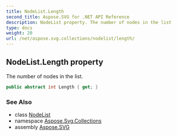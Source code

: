 ```yaml
---
title: NodeList.Length
second_title: Aspose.SVG for .NET API Reference
description: NodeList property. The number of nodes in the list
type: docs
weight: 20
url: /net/aspose.svg.collections/nodelist/length/
---
```

## NodeList.Length property

The number of nodes in the list.

```csharp
public abstract int Length { get; }
```

### See Also

* class [NodeList](../)
* namespace [Aspose.Svg.Collections](../../../aspose.svg.collections/)
* assembly [Aspose.SVG](../../../)
